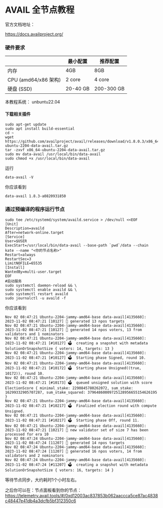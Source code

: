 # AVAIL 全节点教程

官方文档地址：

https://docs.availproject.org/

### 硬件要求

|                      | 最小配置 | 推荐配置   |
| -------------------- | -------- | ---------- |
| 内存                 | 4GB      | 8GB        |
| CPU (amd64/x86 架构) | 2 core   | 4 core     |
| 硬盘 (SSD)           | 20-40 GB | 200-300 GB |

本教程系统： unbuntu22.04

#### 下载相关插件

```
sudo apt-get update
sudo apt install build-essential
cd ~
wget https://github.com/availproject/avail/releases/download/v1.8.0.3/x86_64-ubuntu-2204-data-avail.tar.gz
tar -zxvf x86_64-ubuntu-2204-data-avail.tar.gz
sudo mv data-avail /usr/local/bin/data-avail
sudo chmod +x /usr/local/bin/data-avail
```

运行

```
data-avail -V
```

你应该看到

```
data-avail 1.8.3-a0820931850
```

### 通过预编译的程序运行节点

```
sudo tee /etc/systemd/system/availd.service > /dev/null <<EOF
[Unit]
Description=availd
After=network-online.target
[Service]
User=$USER
ExecStart=/usr/local/bin/data-avail --base-path `pwd`/data --chain kate --name "<你的节点名称>"
Restart=always
RestartSec=3
LimitNOFILE=65535
[Install]
WantedBy=multi-user.target
EOF
#启动服务
sudo systemctl daemon-reload && \
sudo systemctl enable availd && \
sudo systemctl restart availd
sudo journalctl -u availd -f
```

你应该看到

```
Nov 02 08:47:21 Ubuntu-2204-jammy-amd64-base data-avail[4135660]: 2023-11-02 08:47:21 [10127] 💸 generated 13 npos targets
Nov 02 08:47:21 Ubuntu-2204-jammy-amd64-base data-avail[4135660]: 2023-11-02 08:47:21 [10127] 💸 generated 14 npos voters, 13 from validators and 1 nominators
Nov 02 08:47:21 Ubuntu-2204-jammy-amd64-base data-avail[4135660]: 2023-11-02 08:47:21 [#10127] 🗳  creating a snapshot with metadata SolutionOrSnapshotSize { voters: 14, targets: 13 }
Nov 02 08:47:21 Ubuntu-2204-jammy-amd64-base data-avail[4135660]: 2023-11-02 08:47:21 [#10127] 🗳  Starting phase Signed, round 10.
Nov 02 08:47:21 Ubuntu-2204-jammy-amd64-base data-avail[4135660]: 2023-11-02 08:47:21 [#10172] 🗳  Starting phase Unsigned((true, 10172)), round 10.
Nov 02 08:47:21 Ubuntu-2204-jammy-amd64-base data-avail[4135660]: 2023-11-02 08:47:21 [#10173] 🗳  queued unsigned solution with score ElectionScore { minimal_stake: 2290845780262072, sum_stake: 16299332905707287, sum_stake_squared: 37964860009725128956655154626195 }
Nov 02 08:47:21 Ubuntu-2204-jammy-amd64-base data-avail[4135660]: 2023-11-02 08:47:21 [#10217] 🗳  Finalized election round with compute Unsigned.
Nov 02 08:47:21 Ubuntu-2204-jammy-amd64-base data-avail[4135660]: 2023-11-02 08:47:21 [#10217] 🗳  Starting phase Off, round 11.
Nov 02 08:47:21 Ubuntu-2204-jammy-amd64-base data-avail[4135660]: 2023-11-02 08:47:21 [10217] 💸 new validator set of size 7 has been processed for era 10
Nov 02 08:47:24 Ubuntu-2204-jammy-amd64-base data-avail[4135660]: 2023-11-02 08:47:24 [11207] 💸 generated 14 npos targets
Nov 02 08:47:24 Ubuntu-2204-jammy-amd64-base data-avail[4135660]: 2023-11-02 08:47:24 [11207] 💸 generated 16 npos voters, 14 from validators and 2 nominators
Nov 02 08:47:24 Ubuntu-2204-jammy-amd64-base data-avail[4135660]: 2023-11-02 08:47:24 [#11207] 🗳  creating a snapshot with metadata SolutionOrSnapshotSize { voters: 16, targets: 14 }

```

等待节点同步，大约耗时1个小时左右。

之后你可以在：节点面板看到你的节点：https://telemetry.avail.tools/#/0xd12003ac837853b062aaccca5ce87ac4838c48447e41db4a3dcfb5bf312350c6
